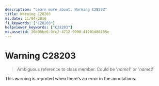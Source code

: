 ```yaml
---
description: "Learn more about: Warning C28203"
title: Warning C28203
ms.date: 11/04/2016
f1_keywords: ["C28203"]
helpviewer_keywords: ["C28203"]
ms.assetid: 20b98be6-0fc2-4712-9090-41201d80155e
---
```

# Warning C28203

> Ambiguous reference to class member. Could be '*name1*' or '*name2*'

This warning is reported when there's an error in the annotations.
